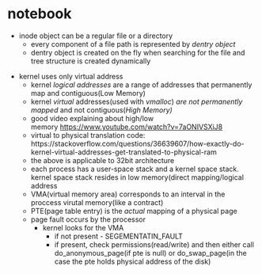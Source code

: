 # notebook
<ul>
<li>inode object can be a regular file or a directory<br />
<ul>
<li>every component of a file path is represented by&nbsp;<em>dentry object</em></li>
<li>dentry object is created on the fly when searching for the file and tree structure is created dynamically&nbsp;</li>
</ul>
</li>
</ul>


<ul>
<li>kernel uses only virtual address
<ul>
<li>kernel <em>logical addresses</em> are a range of addresses that permanently map and contiguous(Low Memory)</li>
<li>kernel&nbsp;<em>virtual</em> addresses(used with&nbsp;<em>vmalloc</em>)<em>&nbsp;are not permanently mapped</em>&nbsp;and not contiguous(<em>High Memory)</em></li>
<li>good video explaining about high/low memory&nbsp;<a href="https://www.youtube.com/watch?v=7aONIVSXiJ8">https://www.youtube.com/watch?v=7aONIVSXiJ8</a></li>
<li>virtual to physical translation code: https://stackoverflow.com/questions/36639607/how-exactly-do-kernel-virtual-addresses-get-translated-to-physical-ram</li>
<li>the above is applicable to 32bit architecture</li>
<li>each process has a user-space stack and a kernel space stack. kernel space stack resides in low memory(direct mapping/logical address</li>
<li>VMA(virtual memory area) corresponds to an interval in the proccess virutal memory(like a contract)</li>
<li>PTE(page table entry) is the&nbsp;<em>actual</em> mapping of a physical page</li>
<li>page fault occurs by the processor
<ul>
<li>kernel looks for the VMA
<ul>
<li>if not present - SEGEMENTATIN_FAULT</li>
<li>if present, check permissions(read/write) and then either call do_anonymous_page(if pte is null) or do_swap_page(in the case the pte holds physical address of the disk)</li>
</ul>
</li>
</ul>
</li>
</ul>
</li>
</ul>

